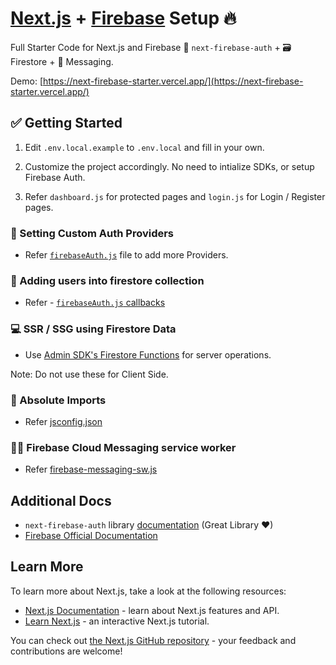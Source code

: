 # [Next.js](https://nextjs.org/) + [Firebase](https://firebase.google.com/docs) Setup 🔥
Full Starter Code for Next.js and Firebase 👤 `next-firebase-auth` + 🗃 Firestore + 🔔 Messaging.

Demo: [https://next-firebase-starter.vercel.app/](https://next-firebase-starter.vercel.app/)
## ✅ Getting Started

1. Edit `.env.local.example` to `.env.local` and fill in your own.

2. Customize the project accordingly. No need to intialize SDKs, or setup Firebase Auth. 

3. Refer `dashboard.js` for protected pages and `login.js` for Login / Register pages.

### 🔑 Setting Custom Auth Providers

* Refer [`firebaseAuth.js`](https://github.com/shreyas-jadhav/next-firebase-starter/blob/main/components/elements/FirebaseAuth.js) file to add more Providers. 

### 📄 Adding users into firestore collection
* Refer - [`firebaseAuth.js` callbacks](https://github.com/shreyas-jadhav/next-firebase-starter/blob/29bc5278439e8fe98c932b067ffc55ca91b48677/components/elements/FirebaseAuth.js#L32)

### 💻 SSR / SSG using Firestore Data
* Use [Admin SDK's Firestore Functions](https://github.com/shreyas-jadhav/next-firebase-starter/blob/main/utils/firebase/firestore/fsAdminFunctions.js) for server operations. 

Note: Do not use these for Client Side.

### 🚚 Absolute Imports
* Refer [jsconfig.json](https://github.com/shreyas-jadhav/next-firebase-starter/blob/29bc5278439e8fe98c932b067ffc55ca91b48677/jsconfig.json#L5) 

### 👩‍🏭 Firebase Cloud Messaging service worker
* Refer [firebase-messaging-sw.js](https://github.com/shreyas-jadhav/next-firebase-starter/blob/main/public/firebase-messaging-sw.js)


## Additional Docs
* `next-firebase-auth` library [documentation](https://github.com/gladly-team/next-firebase-auth) (Great Library ♥)
* [Firebase Official Documentation](https://firebase.google.com/docs/firestore)



## Learn More

To learn more about Next.js, take a look at the following resources:

- [Next.js Documentation](https://nextjs.org/docs) - learn about Next.js features and API.
- [Learn Next.js](https://nextjs.org/learn) - an interactive Next.js tutorial.

You can check out [the Next.js GitHub repository](https://github.com/vercel/next.js/) - your feedback and contributions are welcome!
